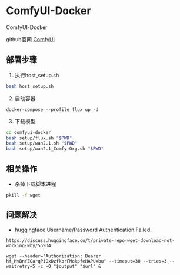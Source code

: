 # ComfyUI-Docker
ComfyUI-Docker

github官网 [ComfyUI](https://github.com/comfyanonymous/ComfyUI)


## 部署步骤
1. 执行host_setup.sh
```bash
bash host_setup.sh
```

2. 启动容器
```
docker-compose --profile flux up -d
```

3. 下载模型
```bash
cd comfyui-docker
bash setup/flux.sh "$PWD"
bash setup/wan2.1.sh "$PWD"
bash setup/wan2.1_Comfy-Org.sh "$PWD"
```

## 相关操作
- 杀掉下载脚本进程

```bash
pkill -f wget
```

## 问题解决
- huggingface Username/Password Authentication Failed.
```
https://discuss.huggingface.co/t/private-repo-wget-download-not-working-why/55934

wget --header="Authorization: Bearer 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" --timeout=30 --tries=3 --waitretry=5 -c -O "$output" "$url" &
```
